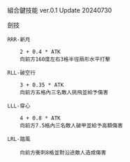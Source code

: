 組合鍵技能
ver.0.1
Update 20240730




劍技

    RRR-新月
    
        2 + 0.4 * ATK
        向前方160度左右3格半徑扇形水平打擊
      
    RLL-破空行
    
        3 + 0.35 * ATK
        向前方五格內三名敵人挑飛並給予傷害
      
    LLL-穿心
    
        4 + 0.8 * ATK
        向前方7.5格內三名敵人破甲並給予高額傷害
      
    LRL-踏風
    
        向前方衝刺8格並對沿途敵人造成傷害
    